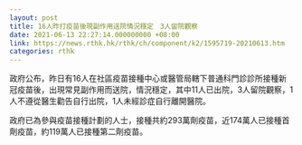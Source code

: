```yaml
---
layout: post
title: 16人昨打疫苗後現副作用送院情況穩定　3人留院觀察
date: 2021-06-13 22:27:14.000000000 +08:00
link: https://news.rthk.hk/rthk/ch/component/k2/1595719-20210613.htm
categories: rthk
---
```


政府公布，昨日有16人在社區疫苗接種中心或醫管局轄下普通科門診診所接種新冠疫苗後，出現常見副作用而送院，情況穩定，其中11人已出院，3人留院觀察，1人不遵從醫生勸告自行出院，1人未經診症自行離開醫院。

政府已為參與疫苗接種計劃的人士，接種共約293萬劑疫苗，近174萬人已接種首劑疫苗，約119萬人已接種第二劑疫苗。
